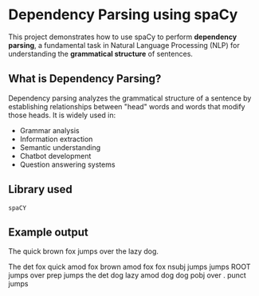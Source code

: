 # Dependency Parsing using spaCy

This project demonstrates how to use spaCy to perform **dependency parsing**, a fundamental task in Natural Language Processing (NLP) for understanding the **grammatical structure** of sentences.

## What is Dependency Parsing?

Dependency parsing analyzes the grammatical structure of a sentence by establishing relationships between "head" words and words that modify those heads. It is widely used in:
- Grammar analysis
- Information extraction
- Semantic understanding
- Chatbot development
- Question answering systems

## Library used
    spaCY

    
## Example output

The quick brown fox jumps over the lazy dog.

The        det             fox
quick      amod            fox
brown      amod            fox
fox        nsubj           jumps
jumps      ROOT            jumps
over       prep            jumps
the        det             dog
lazy       amod            dog
dog        pobj            over
.          punct           jumps
